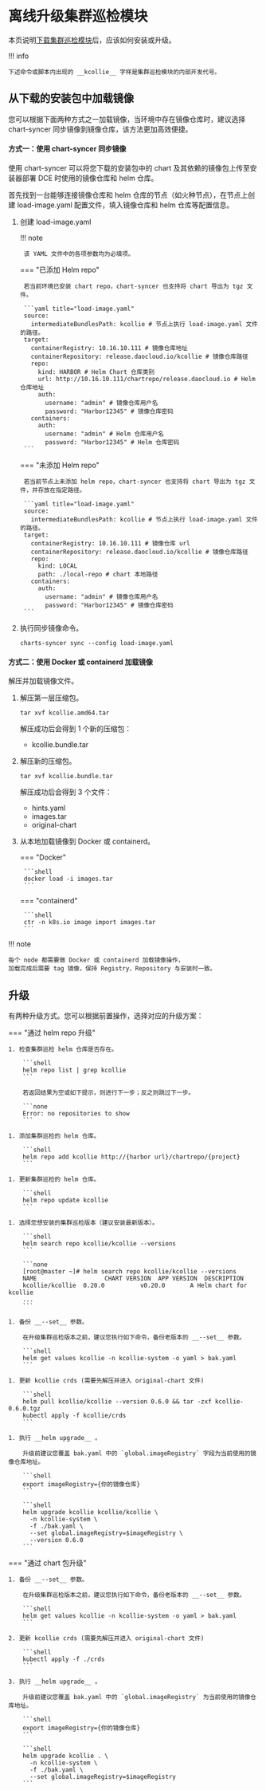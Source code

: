 # 离线升级集群巡检模块

本页说明[下载集群巡检模块](../../../download/modules/kcollie.md)后，应该如何安装或升级。

!!! info

    下述命令或脚本内出现的 __kcollie__ 字样是集群巡检模块的内部开发代号。

## 从下载的安装包中加载镜像

您可以根据下面两种方式之一加载镜像，当环境中存在镜像仓库时，建议选择 chart-syncer 同步镜像到镜像仓库，该方法更加高效便捷。

#### 方式一：使用 chart-syncer 同步镜像

使用 chart-syncer 可以将您下载的安装包中的 chart 及其依赖的镜像包上传至安装器部署 DCE 时使用的镜像仓库和 helm 仓库。

首先找到一台能够连接镜像仓库和 helm 仓库的节点（如火种节点），在节点上创建 load-image.yaml 配置文件，填入镜像仓库和 helm 仓库等配置信息。

1. 创建 load-image.yaml

    !!! note  

        该 YAML 文件中的各项参数均为必填项。

    === "已添加 Helm repo"

        若当前环境已安装 chart repo，chart-syncer 也支持将 chart 导出为 tgz 文件。

        ```yaml title="load-image.yaml"
        source:
          intermediateBundlesPath: kcollie # 节点上执行 load-image.yaml 文件的路径。
        target:
          containerRegistry: 10.16.10.111 # 镜像仓库地址
          containerRepository: release.daocloud.io/kcollie # 镜像仓库路径
          repo:
            kind: HARBOR # Helm Chart 仓库类别
            url: http://10.16.10.111/chartrepo/release.daocloud.io # Helm 仓库地址
            auth:
              username: "admin" # 镜像仓库用户名
              password: "Harbor12345" # 镜像仓库密码
          containers:
            auth:
              username: "admin" # Helm 仓库用户名
              password: "Harbor12345" # Helm 仓库密码
        ```

    === "未添加 Helm repo"

        若当前节点上未添加 helm repo，chart-syncer 也支持将 chart 导出为 tgz 文件，并存放在指定路径。

        ```yaml title="load-image.yaml"
        source:
          intermediateBundlesPath: kcollie # 节点上执行 load-image.yaml 文件的路径。
        target:
          containerRegistry: 10.16.10.111 # 镜像仓库 url
          containerRepository: release.daocloud.io/kcollie # 镜像仓库路径
          repo:
            kind: LOCAL
            path: ./local-repo # chart 本地路径
          containers:
            auth:
              username: "admin" # 镜像仓库用户名
              password: "Harbor12345" # 镜像仓库密码
        ```

1. 执行同步镜像命令。

    ```shell
    charts-syncer sync --config load-image.yaml
    ```

#### 方式二：使用 Docker 或 containerd 加载镜像

解压并加载镜像文件。

1. 解压第一层压缩包。

    ```shell
    tar xvf kcollie.amd64.tar
    ```

    解压成功后会得到 1 个新的压缩包：

    - kcollie.bundle.tar

2. 解压新的压缩包。

    ```shell
    tar xvf kcollie.bundle.tar
    ```

    解压成功后会得到 3 个文件：

    - hints.yaml
    - images.tar
    - original-chart

3. 从本地加载镜像到 Docker 或 containerd。

    === "Docker"

        ```shell
        docker load -i images.tar
        ```

    === "containerd"

        ```shell
        ctr -n k8s.io image import images.tar
        ```

!!! note

    每个 node 都需要做 Docker 或 containerd 加载镜像操作，
    加载完成后需要 tag 镜像，保持 Registry、Repository 与安装时一致。

## 升级

有两种升级方式。您可以根据前置操作，选择对应的升级方案：

=== "通过 helm repo 升级"

    1. 检查集群巡检 helm 仓库是否存在。

        ```shell
        helm repo list | grep kcollie
        ```

        若返回结果为空或如下提示，则进行下一步；反之则跳过下一步。

        ```none
        Error: no repositories to show
        ```

    1. 添加集群巡检的 helm 仓库。

        ```shell
        helm repo add kcollie http://{harbor url}/chartrepo/{project}
        ```

    1. 更新集群巡检的 helm 仓库。

        ```shell
        helm repo update kcollie
        ```

    1. 选择您想安装的集群巡检版本（建议安装最新版本）。

        ```shell
        helm search repo kcollie/kcollie --versions
        ```

        ```none
        [root@master ~]# helm search repo kcollie/kcollie --versions
        NAME                   CHART VERSION  APP VERSION  DESCRIPTION
        kcollie/kcollie  0.20.0          v0.20.0       A Helm chart for kcollie
        ...
        ```

    1. 备份 __--set__ 参数。

        在升级集群巡检版本之前，建议您执行如下命令，备份老版本的 __--set__ 参数。

        ```shell
        helm get values kcollie -n kcollie-system -o yaml > bak.yaml
        ```

    1. 更新 kcollie crds (需要先解压并进入 original-chart 文件)

        ```shell
        helm pull kcollie/kcollie --version 0.6.0 && tar -zxf kcollie-0.6.0.tgz
        kubectl apply -f kcollie/crds
        ```

    1. 执行 __helm upgrade__ 。

        升级前建议您覆盖 bak.yaml 中的 `global.imageRegistry` 字段为当前使用的镜像仓库地址。

        ```shell
        export imageRegistry={你的镜像仓库}
        ```

        ```shell
        helm upgrade kcollie kcollie/kcollie \
          -n kcollie-system \
          -f ./bak.yaml \
          --set global.imageRegistry=$imageRegistry \
          --version 0.6.0
        ```

=== "通过 chart 包升级"

    1. 备份 __--set__ 参数。

        在升级集群巡检版本之前，建议您执行如下命令，备份老版本的 __--set__ 参数。

        ```shell
        helm get values kcollie -n kcollie-system -o yaml > bak.yaml
        ```

    2. 更新 kcollie crds (需要先解压并进入 original-chart 文件)

        ```shell
        kubectl apply -f ./crds
        ```

    3. 执行 __helm upgrade__ 。

        升级前建议您覆盖 bak.yaml 中的 `global.imageRegistry` 为当前使用的镜像仓库地址。

        ```shell
        export imageRegistry={你的镜像仓库}
        ```

        ```shell
        helm upgrade kcollie . \
          -n kcollie-system \
          -f ./bak.yaml \
          --set global.imageRegistry=$imageRegistry
        ```
